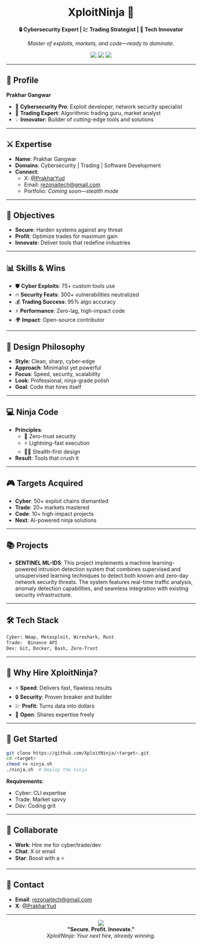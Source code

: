 <h1 align="center">XploitNinja 🥷</h1>
<p align="center"><b>🔒 Cybersecurity Expert | 💹 Trading Strategist | 🚀 Tech Innovator</b></p>
<p align="center"><i>Master of exploits, markets, and code—ready to dominate.</i></p>

<p align="center">
  <a href="https://x.com/PrakharYud"><img src="https://img.shields.io/badge/X-@PrakharYud-1DA1F2?style=for-the-badge&logo=x"></a>
  <a href="mailto:rezonaitech@gmail.com"><img src="https://img.shields.io/badge/Email-rezonaitech@gmail.com-darkred?style=for-the-badge&logo=gmail"></a>
  <img src="https://img.shields.io/badge/Status-Ready%20to%20Hire-brightgreen?style=for-the-badge">
</p>

---

## 🥷 Profile
**Prakhar Gangwar**  
- 🔐 **Cybersecurity Pro**: Exploit developer, network security specialist  
- 💸 **Trading Expert**: Algorithmic trading guru, market analyst  
- 💡 **Innovator**: Builder of cutting-edge tools and solutions  

---

## ⚔️ Expertise
- **Name**: Prakhar Gangwar  
- **Domains**: Cybersecurity | Trading | Software Development  
- **Connect**:  
  - X: [@PrakharYud](https://x.com/PrakharYud)  
  - Email: [rezonaitech@gmail.com](mailto:rezonaitech@gmail.com)  
  - Portfolio: *Coming soon—stealth mode*  

---

## 🎯 Objectives
- **Secure**: Harden systems against any threat  
- **Profit**: Optimize trades for maximum gain  
- **Innovate**: Deliver tools that redefine industries  

---

## 📊 Skills & Wins
- 🛡️ **Cyber Exploits**: 75+ custom tools  use 
- 🔥 **Security Feats**: 300+ vulnerabilities neutralized  
- 💰 **Trading Success**: 95% algo accuracy  
- ⚡ **Performance**: Zero-lag, high-impact code  
- 🌍 **Impact**: Open-source contributor    

---

## 🎨 Design Philosophy
- **Style**: Clean, sharp, cyber-edge  
- **Approach**: Minimalist yet powerful  
- **Focus**: Speed, security, scalability  
- **Look**: Professional, ninja-grade polish  
- **Goal**: Code that hires itself  

---

## 💻 Ninja Code
- **Principles**:  
  - 🔑 Zero-trust security  
  - ⚡ Lightning-fast execution  
  - 🕵️‍♂️ Stealth-first design  
- **Result**: Tools that crush it  

---

## 🎮 Targets Acquired
- **Cyber**: 50+ exploit chains dismantled  
- **Trade**: 20+ markets mastered  
- **Code**: 10+ high-impact projects  
- **Next**: AI-powered ninja solutions  

---

## 📚 Projects 
- **SENTINEL ML-IDS**:
This project implements a machine learning-powered intrusion detection system that combines supervised and unsupervised learning techniques to detect both known and zero-day network security threats. The system features real-time traffic analysis, anomaly detection capabilities, and seamless integration with existing security infrastructure.
</p>

---

## 🛠️ Tech Stack
```bash
Cyber: Nmap, Metasploit, Wireshark, Rust
Trade:  Binance API
Dev: Git, Docker, Bash, Zero-Trust
```

---

## 🌟 Why Hire XploitNinja?
- ⚡ **Speed**: Delivers fast, flawless results  
- 🔒 **Security**: Proven breaker and builder  
- 💹 **Profit**: Turns data into dollars  
- 👐 **Open**: Shares expertise freely  

---

## 🚀 Get Started
```bash
git clone https://github.com/XploitNinja/<target>.git
cd <target>
chmod +x ninja.sh
./ninja.sh  # Deploy the ninja
```
**Requirements**:  
- Cyber: CLI expertise  
- Trade: Market savvy  
- Dev: Coding grit  

---

## 🤝 Collaborate
- **Work**: Hire me for cyber/trade/dev  
- **Chat**: X or email  
- **Star**: Boost with a ⭐  

---

## 📡 Contact
- **Email**: [rezonaitech@gmail.com](mailto:rezonaitech@gmail.com)  
- **X**: [@PrakharYud](https://x.com/PrakharYud)  

---

<p align="center">
  <img src="https://img.shields.io/badge/Status-XploitNinja-brightred?style=for-the-badge">
  <br>
  <b>"Secure. Profit. Innovate."</b>
  <br>
  <i>XploitNinja: Your next hire, already winning.</i>
</p>